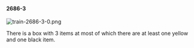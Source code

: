 #### 2686-3
![train-2686-3-0.png](https://github.com/lil-lab/nlvr/raw/master/nlvr/train/images/25/train-2686-3-0.png "train-2686-3-0.png")

There is a box with 3 items at most of which there are at least one yellow and one black item.